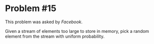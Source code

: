Problem #15
===

This problem was asked by *Facebook*.

Given a stream of elements too large to store in memory, pick a random element from the stream with uniform probability.